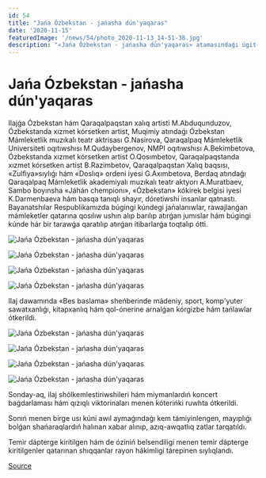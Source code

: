 ```yaml
---
id: 54
title: "Jańa Ózbekstan - jańasha dún'yaqaras"
date: '2020-11-15'
featuredImage: '/news/54/photo_2020-11-13_14-51-38.jpg'
description: "«Jańa Ózbekstan - jańasha dún'yaqaras» atamasındaǵı úgit-násiyat festivalı 3-kuni Nókis rayonı  «Qırantaw» awıl puqaralar jıyını aymaǵındaǵı 3-sanlı ulıwma orta bilim beriw mektebinde ótkerildi"
---
```


# Jańa Ózbekstan - jańasha dún'yaqaras

Ilajǵa Ózbekstan hám Qaraqalpaqstan xalıq artisti M.Abduqunduzov, Ózbekstanda xızmet kórsetken artist, Muqimiy atındaǵı Ózbekstan Mámleketlik muzıkalı teatr aktrisası G.Nasirova, Qaraqalpaq Mámleketlik Universiteti oqıtıwshısı M.Qudaybergenov, NMPI oqıtıwshısı A.Bekimbetova, Ózbekstanda xızmet kórsetken artist O.Qosımbetov, Qaraqalpaqstanda xızmet kórsetken artist B.Razimbetov, Qaraqalpaqstan Xalıq baqsısı, «Zulfiya»sıylıǵı hám «Doslıq» ordeni iyesi G.Axımbetova, Berdaq atındaǵı Qaraqalpaq Mámleketlik akademiyalı muzıkalı teatr aktyorı A.Muratbaev, Sambo boyınsha «Jáhán chempionı», «Ózbekstan» kókirek belgisi iyesi K.Darmenbaeva hám basqa tanıqlı shayır, dóretiwshi insanlar qatnastı. Bayanatshılar Respublikamızda búgingi kúndegi jańalanıwlar, rawajlanǵan mámleketler qatarına qosılıw ushın alıp barılıp atırǵan jumıslar hám búgingi kúnde hár bir tarawǵa qaratılıp atırǵan itibarlarǵa toqtalıp ótti.

![Jańa Ózbekstan - jańasha dún'yaqaras](/news/54/photo_2020-11-13_14-51-31.jpg)

![Jańa Ózbekstan - jańasha dún'yaqaras](/news/54/photo_2020-11-13_14-51-32.jpg)

![Jańa Ózbekstan - jańasha dún'yaqaras](/news/54/photo_2020-11-13_14-51-33.jpg)

![Jańa Ózbekstan - jańasha dún'yaqaras](/news/54/photo_2020-11-13_14-51-37.jpg)

Ilaj dawamında «Bes baslama» sheńberinde mádeniy, sport, komp'yuter sawatxanlıǵı, kitapxanlıq hám qol-ónerine arnalǵan kórgizbe hám tańlawlar ótkerildi.

![Jańa Ózbekstan - jańasha dún'yaqaras](/news/54/photo_2020-11-13_14-51-46.jpg)

![Jańa Ózbekstan - jańasha dún'yaqaras](/news/54/photo_2020-11-13_14-51-47.jpg)

![Jańa Ózbekstan - jańasha dún'yaqaras](/news/54/photo_2020-11-13_14-51-49.jpg)

![Jańa Ózbekstan - jańasha dún'yaqaras](/news/54/photo_2020-11-13_14-51-54.jpg)

Sonday-aq, ilaj shólkemlestiriwshileri hám miymanlardıń koncert baǵdarlaması hám qızıqlı viktorinaları menen kóterińki ruwhta ótkerildi.

Sonıń menen birge usı kúni awıl aymaǵındaǵı kem támiyinlengen, mayıplıǵı bolǵan shańaraqlardıń halınan xabar alınıp, azıq-awqatlıq zatlar tarqatıldı.

Temir dápterge kiritilgen hám de óziniń belsendiligi menen temir dápterge kiritilgenler qatarınan shıqqanlar rayon hákimligi tárepinen sıylıqlandı.

[Source](http://nukus.rk.uz/?p=5102)
